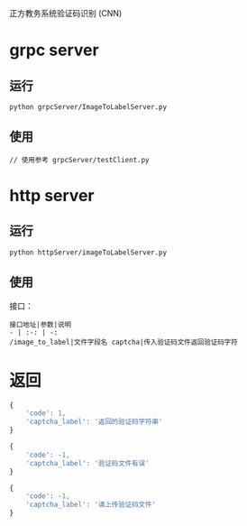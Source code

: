正方教务系统验证码识别 (CNN)


# grpc server
## 运行
```shell
python grpcServer/ImageToLabelServer.py
```
## 使用
```shell
// 使用参考 grpcServer/testClient.py
```
# http server
## 运行
```shell
python httpServer/imageToLabelServer.py
```

## 使用
接口：

    接口地址|参数|说明
    - | :-: | -:
    /image_to_label|文件字段名 captcha|传入验证码文件返回验证码字符

# 返回

```javascript
{
    'code': 1,
    'captcha_label': '返回的验证码字符串'
}
```
```javascript
{
    'code': -1,
    'captcha_label': '验证码文件有误'
}
```
```javascript
{
    'code': -1,
    'captcha_label': '请上传验证码文件'
}
```